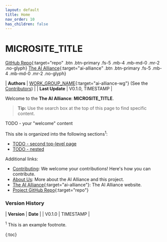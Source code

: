 ```yaml
---
layout: default
title: Home
nav_order: 10
has_children: false
---
```


# MICROSITE_TITLE

[GitHub Repo](https://github.com/The-AI-Alliance/REPO_NAME){:target="repo" .btn .btn-primary .fs-5 .mb-4 .mb-md-0 .mr-2 .no-glyph}
[The AI Alliance](https://thealliance.ai){:target="ai-alliance" .btn .btn-primary .fs-5 .mb-4 .mb-md-0 .mr-2 .no-glyph} 

| **Authors**     | [WORK_GROUP_NAME](https://thealliance.ai/focus-areas/WORK_GROUP_URL_NAME){:target="ai-alliance-wg"} (See the [Contributors]({{site.baseurl}}/contributing/#contributors)) |
| **Last Update** | V0.1.0, TIMESTAMP |

Welcome to the **The AI Alliance**: **MICROSITE_TITLE**.

> **Tip:** Use the search box at the top of this page to find specific content.

TODO - your "welcome" content


This site is organized into the following sections<sup>1</sup>:

* [TODO - second top-level page]({{site.baseurl}}/second_page)
* [TODO - nested]({{site.baseurl}}/nested/nested)

Additional links:

* [Contributing]({{site.baseurl}}/contributing): We welcome your contributions! Here's how you can contribute.
* [About Us]({{site.baseurl}}/about): More about the AI Alliance and this project.
* [The AI Alliance](https://thealliance.ai){:target="ai-alliance"}: The AI Alliance website.
* [Project GitHub Repo](https://github.com/The-AI-Alliance/REPO_NAME){:target="repo"}


### Version History

| **Version** | **Date**   |
| V0.1.0      | TIMESTAMP |

<sup>1</sup> This is an example footnote.

<!-- 
Use the following construct to automatically show a table of
contents (ToC) for the child pages.
For this page, you already have a "manual" ToC in the bullet 
lists above.
-->
{:toc}
